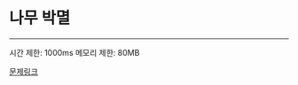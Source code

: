 # 나무 박멸
---
시간 제한: 1000ms
메모리 제한: 80MB

[문제링크](https://www.codetree.ai/training-field/frequent-problems/tree-kill-all/description?page=3&pageSize=20&username=seed14)
